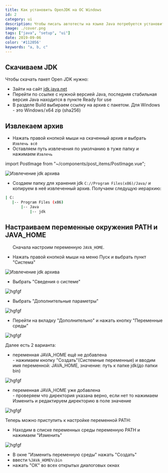 ```yaml
---
title: Как установить OpenJDK на ОС Windows
id: 2
category: ui
description: Чтобы писать автотесты на языке Java потребуется установить пакет Oracle JDK или Open JDK. В этой статье мы расскажем в чем между ними различия, что лучше устанавливать, а также пройдемся по шагам для установки и настройке рабочей среды.
image: ./cover.png
tags: ["java", "setup", "ui"]
date: 2019-09-06
color: '#112056'
keywords: "a, b, c"
---
```


## Скачиваем JDK 

Чтобы скачать пакет Open JDK нужно:

* Зайти на сайт [jdk.java.net](https://jdk.java.net/)
* Перейти по ссылке с нужной версией Java, последняя стабильная версия Java находится в пункте Ready for use
* В разделе Build выбираем ссылку на архив с пакетом. Для Windows - это Windows / x64	zip (sha256)

## Извлекаем архив

* Нажать правой кнопкой мыши на скаченный архив и выбрать `Извлечь всё`
* Оставляем путь извлечения по умолчанию в туже папку и нажимаем `Извлечь`

import PostImage from "~/components/post_items/PostImage.vue";

<post-image comment="Извлечение jdk архива">

![Извлечение jdk архива](./img/extract_archive.jpg)

</post-image>

* Создаем папку для хранения jdk `C://Program Files(x86)/Java/` и копируем в неё извлеченный архив. Получаем следущую иерархию:


 ```bash
 | C:
    |-- Program Files (x86)
        |-- Java
            |-- jdk
 ```

 ## Настраиваем переменные окружения PATH и JAVA_HOME

 &nbsp;&nbsp;&nbsp;&nbsp;&nbsp; Сначала настроим переменную `JAVA_HOME`.

* Нажать правой кнопкой мыши на меню Пуск и выбрать пункт "Система"

<post-image comment="Пуск - Система">

![Извлечение jdk архива](./img/setup_win_sys_vars_step1.jpg)

</post-image>

* Выбрать "Сведения о системе"

<post-image comment="Сведения о системе">

![hgfgf](./img/setup_win_sys_vars_step2.jpg)

</post-image>

* Выбрать "Дополнительные параметры"

<post-image comment="Дополнительные параметры">

![hgfgf](./img/setup_win_sys_vars_step3.jpg)

</post-image>

* Перейти на вкладку "Дополнительно" и нажать кнопку "Переменные среды"

<post-image comment="Переменные среды">

![hgfgf](./img/setup_win_sys_vars_step4.jpg)

</post-image>

Далее есть 2 варианта:

* переменная JAVA_HOME ещё не добавлена<br>
\- нажимаем кнопку "Создать"(Системные переменные) и вводим имя переменной: JAVA_HOME, значение: путь к папке jdk(до папки bin)

<post-image comment="Добавляем переменную JAVA_HOME">

![hgfgf](./img/setup_win_sys_vars_step6.jpg)

</post-image>

* переменная JAVA_HOME уже добавлена<br>
\- проверяем что директория указана верно, если нет то нажимаем Изменить и редактируем директорию в поле значение

<post-image comment="Нажать 'Изменить', если переменная JAVA_HOME уже существует">

![hgfgf](./img/setup_win_sys_vars_step5.jpg)

</post-image>

Теперь можно приступить к настройке переменной PATH:

* Находим в списке переменных среды переменную PATH и нажимаем "Изменить"

<post-image comment="Нажать 'Создать'">

![hgfgf](./img/setup_win_sys_vars_step7.jpg)

</post-image>

* В окне "Изменить переменную среды" нажать "Создать"
* ввести `%JAVA_HOME%\bin`
* нажать "ОК" во всех открытых диалоговых окнах